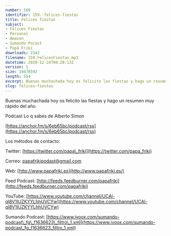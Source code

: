 ```yaml
---
number: 160
identifier: 159.-felices-fiestas
title: Felices fiestas
subject:
- Felices Fiestas
- Personal
- Amazon
- Sumando Pocast
- Papá Friki
downloads: 2342
filename: 159.FelicesFiestas.mp3
datetime: 2020-12-24T08:28:13Z
version: 1
size: 10470592
length: 554
excerpt: Buenas muchachada hoy os felicito las fiestas y hago un resumen muy rápido del año
slug: felices-fiestas
---
```

Buenas muchachada hoy os felicito las fiestas y hago un resumen muy rápido del año.

Podcast Lo q sabes de Alberto Simon

[https://anchor.fm/s/6eb65bc/podcast/rss](https://anchor.fm/s/6eb65bc/podcast/rss)

Los métodos de contacto:

Twitter: [https://twitter.com/papa\_friki](https://twitter.com/papa_friki)

Correo: [papafrikipodast@gmail.com](https://archive.org/details/papafrikipodast@gmail.com)

Web: [http://www.papafriki.es](http://www.papafriki.es/)

Feed Podcast: [http://feeds.feedburner.com/papafriki](http://feeds.feedburner.com/papafriki)

YouTube: [https://www.youtube.com/channel/UCAl-ql8V1IUZKYYLhhUVCYw](https://www.youtube.com/channel/UCAl-ql8V1IUZKYYLhhUVCYw)

Sumando Podcast: [https://www.ivoox.com/sumando-podcast\_fg\_f1636623\_filtro\_1.xml](https://www.ivoox.com/sumando-podcast_fg_f1636623_filtro_1.xml)